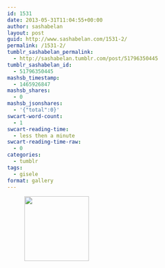 ```yaml
---
id: 1531
date: 2013-05-31T11:04:55+00:00
author: sashabelan
layout: post
guid: http://www.sashabelan.com/1531-2/
permalink: /1531-2/
tumblr_sashabelan_permalink:
  - http://sashabelan.tumblr.com/post/51796350445
tumblr_sashabelan_id:
  - 51796350445
mashsb_timestamp:
  - 1465926847
mashsb_shares:
  - 0
mashsb_jsonshares:
  - '{"total":0}'
swcart-word-count:
  - 1
swcart-reading-time:
  - less then a minute
swcart-reading-time-raw:
  - 0
categories:
  - tumblr
tags:
  - gisele
format: gallery
---
```

<div id='gallery-414' class='gallery galleryid-1531 gallery-columns-3 gallery-size-thumbnail'>
  <figure class='gallery-item'> 
  
  <div class='gallery-icon portrait'>
    <a href='http://www.sashabelan.ru/1531-2/attachment/1532/'><img width="150" height="150" src="http://www.sashabelan.ru/wp-content/uploads/2013/05/tumblr_mnntg7xBe81qarj97o1_500-150x150.jpg" class="attachment-thumbnail size-thumbnail" alt="" /></a>
  </div></figure>
</div>